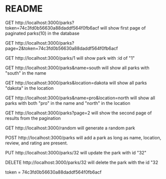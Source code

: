 # README

GET http://localhost:3000/parks?token=74c3fd0b56630a88daddf564f0fb6acf will show first page of paginated parks(10) in the database

GET http://localhost:3000/parks?page=2&token=74c3fd0b56630a88daddf564f0fb6acf

GET http://localhost:3000/parks/1 will show park with :id of "1"

GET http://localhost:3000/parks&name=south will show all parks with "south" in the name

GET http://localhost:3000/parks&location=dakota will show all parks "dakota" in the location

GET http://localhost:3000/parks&name=pro&location=north will show all parks with both "pro" in the name and "north" in the location

GET http://localhost:3000/parks?page=2 will show the second page of results from the pagination

GET http://localhost:3000/random will generate a random park

POST http://localhost:3000/parks will add a park as long as name, location, review, and rating are present.

PUT http://localhost:3000/parks/32 will update the park with id "32"

DELETE http://localhost:3000/parks/32 will delete the park with the id "32

token = 74c3fd0b56630a88daddf564f0fb6acf
